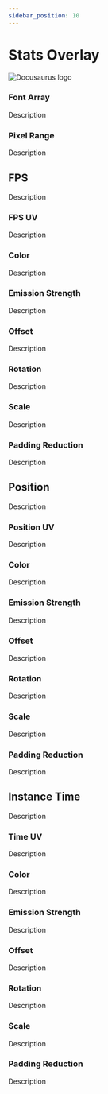 ```yaml
---
sidebar_position: 10
---
```


# Stats Overlay

![Docusaurus logo](/img/CirclelogoBig.png)

### Font Array

Description

### Pixel Range

Description

## FPS

Description

### FPS UV

Description

### Color

Description

### Emission Strength

Description

### Offset

Description

### Rotation

Description

### Scale

Description

### Padding Reduction

Description

## Position

Description

### Position UV

Description

### Color

Description

### Emission Strength

Description

### Offset

Description

### Rotation

Description

### Scale

Description

### Padding Reduction

Description

## Instance Time

Description

### Time UV

Description

### Color

Description

### Emission Strength

Description

### Offset

Description

### Rotation

Description

### Scale

Description

### Padding Reduction

Description